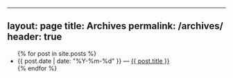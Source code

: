 
---
layout: page
title: Archives
permalink: /archives/
header: true
---

<ul>
{% for post in site.posts %}
  <li>
    {{ post.date | date: "%Y-%m-%d"  }} &mdash; <a href="{{ post.url }}">{{ post.title }}</a>
  </li>
{% endfor %}
</ul>